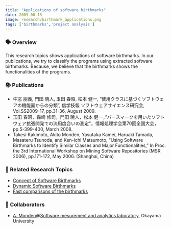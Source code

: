 ```yaml
---
title: "Applications of software birthmarks"
date: 2009-08-15
image: research/birthmark_applications.png
tags: ['birthmarks','project analysis']
---
```


### :speaking_head: Overview

This research topics shows applications of software birthmarks.
In our publications, we try to classify the programs using extracted software birthmarks.
Because, we believe that the birthmarks shows the functionalities of the programs.


### :books: Publications

* 牛窓 朋義, 門田 暁人, 玉田 春昭, 松本 健一, “使用クラスに基づくソフトウェアの機能面からの分類”, 信学技報 ソフトウェアサイエンス研究会, Vol.SS2009-17, pp.31-36, August 2009.
* 玉田 春昭，森崎 修司，門田 暁人，松本 健一，”バースマークを用いたソフトウェア拡張開発での流用度合いの測定”，情報処理学会第70回全国大会，pp.5-399-400, March 2008.
* Takesi Kakimoto, Akito Monden, Yasutaka Kamei, Haruaki Tamada, Masateru Tsunoda, and Ken-ichi Matsumoto, “Using Software Birthmarks to Identify Similar Classes and Major Functionalities,” In Proc. the 3rd International Workshop on Mining Software Repositories (MSR 2006), pp.171-172, May 2006. (Shanghai, China)

### :mag_right: Related Research Topics

* [Concept of Software Birthmarks](../birthmark_concept)
* [Dynamic Software Birthmarks](../dynamic_birthmarks)
* [Fast comparisons of the birthmarks](../birthmark_fast_comparison)

### :handshake: Collaborators

* [A. Monden](http://digi-ana.sakura.ne.jp/)@[Software mesurement and analytics laboratory](http://analytics.jpn.org/index-e.html), Okayama University
